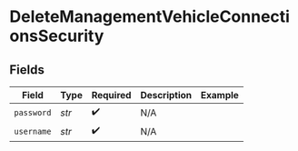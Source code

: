# DeleteManagementVehicleConnectionsSecurity


## Fields

| Field              | Type               | Required           | Description        | Example            |
| ------------------ | ------------------ | ------------------ | ------------------ | ------------------ |
| `password`         | *str*              | :heavy_check_mark: | N/A                |                    |
| `username`         | *str*              | :heavy_check_mark: | N/A                |                    |